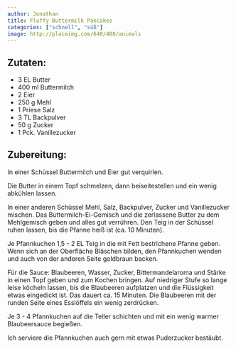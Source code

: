 ```yaml
---
author: Jonathan
title: Fluffy Buttermilk Pancakes
categories: ["schnell", "süß"]
image: http://placeimg.com/640/480/animals
---
```


## Zutaten:
- 3 EL Butter
- 400 ml Buttermilch
- 2 Eier
- 250 g Mehl
- 1 Priese Salz
- 3 TL Backpulver
- 50 g Zucker
- 1 Pck. Vanillezucker

## Zubereitung:
In einer Schüssel Buttermilch und Eier gut verquirlen.

Die Butter in einem Topf schmelzen, dann beiseitestellen und ein wenig abkühlen lassen.

In einer anderen Schüssel Mehl, Salz, Backpulver, Zucker und Vanillezucker mischen. Das Buttermilch-Ei-Gemisch und die zerlassene Butter zu dem Mehlgemisch geben und alles gut verrühren. Den Teig in der Schüssel ruhen lassen, bis die Pfanne heiß ist (ca. 10 Minuten).

Je Pfannkuchen 1,5 - 2 EL Teig in die mit Fett bestrichene Pfanne geben. Wenn sich an der Oberfläche Bläschen bilden, den Pfannkuchen wenden und auch von der anderen Seite goldbraun backen.

Für die Sauce:
Blaubeeren, Wasser, Zucker, Bittermandelaroma und Stärke in einen Topf geben und zum Kochen bringen. Auf niedriger Stufe so lange leise köcheln lassen, bis die Blaubeeren aufplatzen und die Flüssigkeit etwas eingedickt ist. Das dauert ca. 15 Minuten. Die Blaubeeren mit der runden Seite eines Esslöffels ein wenig zerdrücken.

Je 3 - 4 Pfannkuchen auf die Teller schichten und mit ein wenig warmer Blaubeersauce begießen.

Ich serviere die Pfannkuchen auch gern mit etwas Puderzucker bestäubt.
